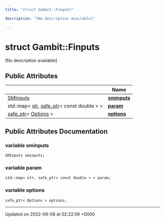 ```yaml
---
title: "struct Gambit::Finputs"

description: "[No description available]"

---
```


# struct Gambit::Finputs



[No description available]

## Public Attributes

|                | Name           |
| -------------- | -------------- |
| [SMInputs](/documentation/code/classes/structgambit_1_1sminputs/) | **[sminputs](/documentation/code/classes/structgambit_1_1finputs/#variable-sminputs)**  |
| std::map< [str](/documentation/code/namespaces/namespacegambit/#typedef-str), [safe_ptr](/documentation/code/classes/classgambit_1_1safe__ptr/)< const double > > | **[param](/documentation/code/classes/structgambit_1_1finputs/#variable-param)**  |
| [safe_ptr](/documentation/code/classes/classgambit_1_1safe__ptr/)< [Options](/documentation/code/classes/classgambit_1_1options/) > | **[options](/documentation/code/classes/structgambit_1_1finputs/#variable-options)**  |

## Public Attributes Documentation

### variable sminputs

```
SMInputs sminputs;
```


### variable param

```
std::map< str, safe_ptr< const double > > param;
```


### variable options

```
safe_ptr< Options > options;
```


-------------------------------

Updated on 2022-09-08 at 02:22:59 +0000